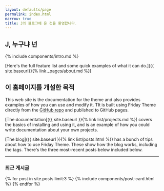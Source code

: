 ```yaml
---
layout: defaults/page
permalink: index.html
narrow: true
title: J의 블로그에 온 것을 환영합니다.
---
```


## J, 누구냐 넌

{% include components/intro.md %}

[Here's the full feature list and some quick examples of what it can do.]({{ site.baseurl}}{% link _pages/about.md %})

## 이 홈페이지를 개설한 목적

This web site is the documentation for the theme and also provides examples of how you can use and modify it. TIt is built using Friday Theme directly from the [GitHub repo](https://github.com/sfreytag/friday-theme) and published to GitHub pages.

[The documentation]({{ site.baseurl }}{% link list/projects.md %}) covers the basics of installing and using it, and is an example of how you could write documentation about your own projects.

[The blog]({{ site.baseurl }}{% link list/posts.html %}) has a bunch of tips about how to use Friday Theme. These show how the blog works, including the tags. There's the three most-recent posts below included below.

<hr />

### 최근 게시글

{% for post in site.posts limit:3 %}
{% include components/post-card.html %}
{% endfor %}


